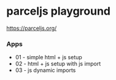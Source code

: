 # parceljs playground

https://parceljs.org/

### Apps

- 01 - simple html + js setup
- 02 - html + js setup with js import
- 03 - js dynamic imports
